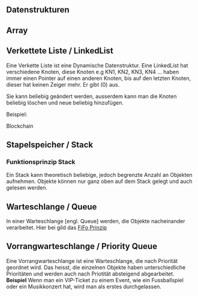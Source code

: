 ## Datenstrukturen

## Array

## Verkettete Liste / LinkedList
Eine Verkette Liste ist eine Dynamische Datenstruktur. 
Eine LinkedList hat verschiedene Knoten, diese Knoten e.g KN1, KN2, KN3, KN4 ... haben immer einen Pointer auf einen anderen Knoten, bis auf den letzten Knoten, dieser hat keinen Zeiger mehr. Er gibt (0) aus.

Sie kann beliebig geändert werden, ausserdem kann man die Knoten beliebig löschen und neue beliebig hinzufügen.

Beispiel:

Blockchain

## Stapelspeicher / Stack

### Funktionsprinzip Stack
Ein Stack kann theoretisch beliebige, jedoch begrenzte Anzahl an Objekten aufnehmen. Objekte können nur ganz oben auf dem Stack gelegt und auch gelesen werden.

## Warteschlange / Queue
In einer Warteschlange [engl. Queue] werden, die Objekte nacheinander verarbeitet. Hier bei gild das [FiFo Prinzip](https://www.mecalux.de/blog/fifo-lifo-lagerprinzip#:~:text=1.1%20Was%20ist%20das%20FIFO,für%20den%20Versand%20bereitgestellt%20wird.)

## Vorrangwarteschlange / Priority Queue
Eine Vorrangwarteschlange ist eine Warteschlange, die nach Priorität geordnet wird.
Das heisst, die einzelnen Objekte haben unterschiedliche Prioritäten und werden auch nach Priotität absteigend abgearbeitet.
**Beispiel**
Wenn man ein VIP-Ticket zu einem Event, wie ein Fussballspiel oder ein Musikkonzert hat, wird man als erstes durchgelassen.
